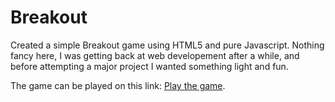 # Breakout

Created a simple Breakout game using HTML5 and pure Javascript. Nothing fancy here, I was getting back at web developement after a while, and before attempting a major project I wanted something light and fun.

The game can be played on this link: [Play the game](https://trun-k.github.io/Breakout/breakout.html).